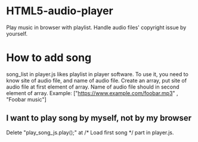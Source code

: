 # HTML5-audio-player
Play music in browser with playlist.
Handle audio files' copyright issue by yourself.

# How to add song
song_list in player.js likes playlist in player software.
To use it, you need to know site of audio file, and name of audio file.
Create an array, put site of audio file at first element of array.
Name of audio file should in second element of array.
Example: ["https://www.example.com/foobar.mp3" , "Foobar music"]

## I want to play song by myself, not by my browser
Delete "play_song_js.play();" at /* Load first song */ part in player.js.
